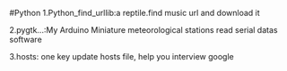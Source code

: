 ﻿#Python
1.Python_find_urllib:a reptile.find music url and download it

2.pygtk...:My Arduino Miniature meteorological stations read serial datas software

3.hosts: one key update hosts file, help you interview google
